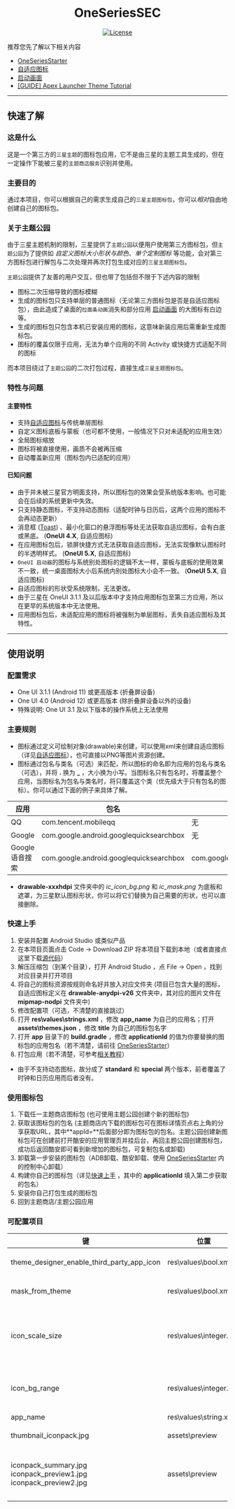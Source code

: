 <div align="center">

# OneSeriesSEC  

[![License](https://img.shields.io/github/license/HowieHChen/OneSeriesSEC.svg?label=License)](https://github.com/HowieHChen/OneSeriesSEC/blob/master/LICENSE) 

</div>

推荐您先了解以下相关内容
- [OneSeriesStarter](https://github.com/HowieHChen/OneSeriesStarter)
- [自适应图标](https://developer.android.google.cn/guide/practices/ui_guidelines/icon_design_adaptive?hl=zh-cn)
- [启动画面](https://developer.android.google.cn/guide/topics/ui/splash-screen?hl=zh-cn)
- [[GUIDE] Apex Launcher Theme Tutorial](https://forum.xda-developers.com/showthread.php?t=1649891)

---

## 快速了解  

### 这是什么  
这是一个第三方的`三星主题`的图标包应用，它不是由三星的主题工具生成的，但在一定操作下能被三星的`主题商店服务`识别并使用。  

### 主要目的  
通过本项目，你可以根据自己的需求生成自己的`三星主题图标包`，你可以*相对*自由地创建自己的图标包。

### 关于主题公园
由于三星主题机制的限制，三星提供了`主题公园`以便用户使用第三方图标包，但`主题公园`为了提供如 *自定义图标大小形状与颜色*、*单个定制图标* 等功能，会对第三方图标包进行解包与二次处理并再次打包生成对应的`三星主题图标包`。  

`主题公园`提供了友善的用户交互，但也带了包括但不限于下述内容的限制
- 图标二次压缩导致的图标模糊
- 生成的图标包只支持单层的普通图标（无论第三方图标包是否是自适应图标包），由此造成了桌面的`拉面条动画`消失和部分应用 [启动画面](https://developer.android.google.cn/guide/topics/ui/splash-screen?hl=zh-cn) 的大图标有白边等。
- 生成的图标包只包含本机已安装应用的图标，这意味新装应用后需重新生成图标包。
- 图标的覆盖仅限于应用，无法为单个应用的不同 Activity 或快捷方式适配不同的图标  

而本项目绕过了`主题公园`的二次打包过程，直接生成`三星主题图标包`。

### 特性与问题 

#### 主要特性 
- 支持[自适应图标](https://developer.android.google.cn/guide/practices/ui_guidelines/icon_design_adaptive?hl=zh-cn)与传统单层图标
- 自定义图标底板与蒙板（也可都不使用，一般情况下只对未适配的应用生效）
- 全局图标缩放
- 图标将被直接使用，画质不会被再压缩
- 自动覆盖新应用（图标包内已适配的应用）

#### 已知问题
- 由于并未被三星官方明面支持，所以图标包的效果会受系统版本影响。也可能会在后续的系统更新中失效。
- 只支持静态图标，不支持动态图标（适配时钟与日历后，这两个应用的图标不会再动态更新）
- 消息框 ([Toast](https://developer.android.google.cn/guide/topics/ui/notifiers/toasts?hl=zh-cn)) 、最小化窗口的悬浮图标等处无法获取自适应图标，会有白底或黑底。 (**OneUI 4.X**, 自适应图标)
- 在应用图标包后，锁屏快捷方式无法获取自适应图标，无法实现像默认图标时的半透明样式。 (**OneUI 5.X**, 自适应图标)
- `OneUI 启动器`的图标与系统别处图标的逻辑不太一样，蒙板与底板的使用效果不一致，统一桌面图标大小后系统内别处图标大小会不一致。 (**OneUI 5.X**, 自适应图标)
- 自适应图标的形状受系统限制，无法更改。
- 由于三星在 OneUI 3.1.1 及以后版本中才支持应用图标包至第三方应用，所以在更早的系统版本中无法使用。
- 应用图标包后，未适配应用的图标将被强制为单层图标，丢失自适应图标及其特性。

---

## 使用说明

### 配置需求
- One UI 3.1.1 (Android 11) 或更高版本 (折叠屏设备)
- One UI 4.0 (Android 12) 或更高版本 (除折叠屏设备以外的设备)
- 特殊说明: One UI 3.1 及以下版本的操作系统上无法使用

### 主要规则
- 图标通过定义可绘制对象(drawable)来创建，可以使用xml来创建自适应图标（详见[自适应图标](https://developer.android.google.cn/guide/practices/ui_guidelines/icon_design_adaptive?hl=zh-cn)），也可直接以PNG等图片资源创建。
- 图标通过包名与类名（可选）来匹配，所以图标的命名即为应用的包名与类名（可选），并将 **.** 换为 **_** ，大小换为小写。当图标名只有包名时，将覆盖整个应用，当图标名为包名与类名时，将只覆盖这个类（优先级大于只有包名的图标）。你可以通过下面的例子来具体了解。  

| 应用 | 包名 | 类名 | 自适应图标 | 普通图标 |
| --- | --- | --- | --- | --- |
| QQ | com.tencent.mobileqq | 无 | com_tencent_mobileqq.xml | com_tencent_mobileqq.png |
| Google | com.google.android.googlequicksearchbox | 无 | com_google_android_googlequicksearchbox.xml | com_google_android_googlequicksearchbox.png |
| Google 语音搜索 | com.google.android.googlequicksearchbox | com.google.android.googlequicksearchbox.VoiceSearchActivity | com_google_android_googlequicksearchbox_voicesearchactivity.xml | com_google_android_googlequicksearchbox_voicesearchactivity.png |

- **drawable-xxxhdpi** 文件夹中的 *ic_icon_bg.png* 和 *ic_mask.png* 为底板和遮罩，为三星默认图标形状，你可以将它们替换为自己需要的形状，也可以直接删除。

### 快速上手
1. 安装并配置 Android Studio 或类似产品
2. 在本项目页面点击 Code -> Download ZIP 将本项目下载到本地（或者直接点这里下载[源代码](https://github.com/HowieHChen/OneSeriesSEC/archive/refs/heads/master.zip)）
3. 解压压缩包（到某个目录），打开 Android Studio ，点 File -> Open ，找到对应目录并打开项目 
4. 将自己的图标资源按规则命名好并放入对应文件夹 (项目已包含大量的图标，自适应图标定义在 **drawable-anydpi-v26** 文件夹中，其对应的图片文件在 **mipmap-nodpi** 文件夹中)
5. 修改配置项（可选，不清楚的直接跳过）
6. 打开 **res\values\strings.xml** ，修改 **app_name** 为自己的应用名；打开 **assets\themes.json** ，修改 **title** 为自己的图标包名字
7. 打开 **app** 目录下的 **build.gradle** ，修改 **applicationId** 的值为你要替换的图标包的应用包名（若不清楚，请前往 [OneSeriesStarter](https://github.com/HowieHChen/OneSeriesStarter)）
8. 打包应用（若不清楚，可参考[相关教程](https://cloud.tencent.com/developer/article/1772561)）
- 由于不支持动态图标，故分成了 **standard** 和 **special** 两个版本，前者覆盖了时钟和日历应用而后者没有。 

### 使用图标包
1. 下载任一主题商店图标包 (也可使用主题公园创建个新的图标包)
2. 获取该图标包的包名 (主题商店内下载的图标包可在图标详情页点右上角的分享获取URL，其中**appId=**后面部分即为图标包的包名。主题公园创建新图标包可在创建前打开酷安的应用管理页并挂后台，再回主题公园创建图标包，成功后返回酷安即可看到新增加的图标包，可复制包名或卸载)
3. 卸载第一步安装的图标包（ADB卸载、酷安卸载、使用 [OneSeriesStarter](https://github.com/HowieHChen/OneSeriesStarter) 内的控制中心卸载）
4. 构建你自己的图标包（详见[快速上手](https://github.com/HowieHChen/OneSeriesSEC#%E5%BF%AB%E9%80%9F%E4%B8%8A%E6%89%8B) ，其中的 **applicationId** 填入第二步获取的包名）
5. 安装你自己打包生成的图标包
6. 回到主题商店/主题公园应用

### 可配置项目
| 键 | 位置 | 类型 | 值 | 说明 | 
| --- | --- | --- | --- | --- |
| theme_designer_enable_third_party_app_icon | res\values\bool.xml | bool | true / false | 图标是否覆盖第三方应用 |
| mask_from_theme | res\values\bool.xml | bool | true / false | 是否使用图标包内的遮罩 |
| icon_scale_size | res\values\integer.xml | integer | 0-100 (也可大于100) | 图标缩放系数 |
| icon_bg_range | res\values\integer.xml | integer | 0、1、2、3 | 自适应图标置为1。 置为2时不额外添加图标底板 (具体细节暂时未知) |
| app_name | res\values\string.xml | string | 文本 | 应用名 |
| thumbnail_iconpack.jpg | assets\preview | JPG | 图片 | 在主题商店中的缩略图 |
| iconpack_summary.jpg</br>iconpack_preview1.jpg</br>iconpack_preview2.jpg | assets\preview | JPG | 图片 | 在主题商店详情页中的展示图（图片命名与顺序可在assets\themes.json中修改） |